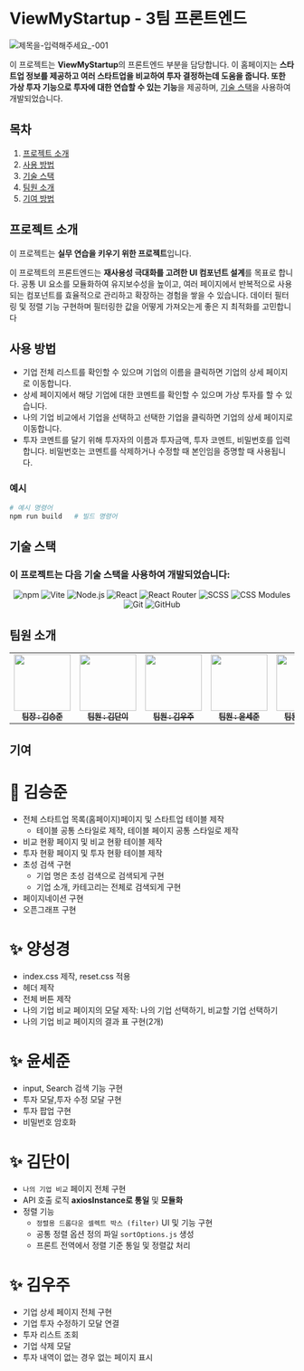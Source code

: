 # ViewMyStartup - 3팀 프론트엔드


![제목을-입력해주세요_-001](https://github.com/user-attachments/assets/b806f69a-a0bd-41e4-9643-b290844431db)

이 프로젝트는 **ViewMyStartup**의 프론트엔드 부분을 담당합니다. 이 홈페이지는 **스타트업 정보를 제공하고 여러 스타트업을 비교하여 투자 결정하는데 도움을 줍니다. 또한 가상 투자 기능으로 투자에 대한 연습할 수 있는 기능**을 제공하며, [기술 스택](#기술-스택)을 사용하여 개발되었습니다.

## 목차

1. [프로젝트 소개](#프로젝트-소개)
2. [사용 방법](#사용-방법)
3. [기술 스택](#기술-스택)
4. [팀원 소개](#팀원-소개)
5. [기여 방법](#기여-방법)

## 프로젝트 소개

이 프로젝트는 **실무 연습을 키우기 위한 프로젝트**입니다. 

이 프로젝트의 프론트엔드는 **재사용성 극대화를 고려한 UI 컴포넌트 설계**를 목표로 합니다. 
공통 UI 요소를 모듈화하여 유지보수성을 높이고, 여러 페이지에서 반복적으로 사용되는 컴포넌트를 효율적으로 관리하고 확장하는 경험을 쌓을 수 있습니다.
데이터 필터링 및 정렬 기능 구현하며 필터링한 값을 어떻게 가져오는게 좋은 지 최적화를 고민합니다

## 사용 방법

- 기업 전체 리스트를 확인할 수 있으며 기업의 이름을 클릭하면 기업의 상세 페이지로 이동합니다.
- 상세 페이지에서 해당 기업에 대한 코멘트를 확인할 수 있으며 가상 투자를 할 수 있습니다.
- 나의 기업 비교에서 기업을 선택하고 선택한 기업을 클릭하면 기업의 상세 페이지로 이동합니다.
- 투자 코멘트를 달기 위해 투자자의 이름과 투자금액, 투자 코멘트, 비밀번호를 입력합니다. 비밀번호는 코멘트를 삭제하거나 수정할 때 본인임을 증명할 때 사용됩니다.

### 예시

```bash
# 예시 명령어
npm run build   # 빌드 명령어
```
## 기술 스택 
### 이 프로젝트는 다음 기술 스택을 사용하여 개발되었습니다:

<p align="center">
  <img src="https://img.shields.io/badge/npm-CB3837?style=flat&logo=npm&logoColor=white" alt="npm" />
  <img src="https://img.shields.io/badge/Vite-646CFF?style=flat&logo=vite&logoColor=white" alt="Vite" />
  <img src="https://img.shields.io/badge/Node.js-339933?style=flat&logo=node.js&logoColor=white" alt="Node.js" />
  <img src="https://img.shields.io/badge/React-61DAFB?style=flat&logo=react&logoColor=black" alt="React" />
  <img src="https://img.shields.io/badge/React%20Router-CA4245?style=flat&logo=react-router&logoColor=white" alt="React Router" />
  <img src="https://img.shields.io/badge/SCSS-CC6699?style=flat&logo=sass&logoColor=white" alt="SCSS" />
  <img src="https://img.shields.io/badge/CSS%20Modules-000?style=flat&logo=css3&logoColor=white" alt="CSS Modules" />
  <img src="https://img.shields.io/badge/Git-F05032?style=flat&logo=git&logoColor=white" alt="Git" />
  <img src="https://img.shields.io/badge/GitHub-181717?style=flat&logo=github&logoColor=white" alt="GitHub" />
</p>


## 팀원 소개
<table align="center">
  <tbody>
    <tr>
      <td align="center"><a href="https://github.com/y10b"><img src= "https://github.com/y10b.png?size=100"width="100px;" alt=""/><br /><sub><b> 팀장 : 김승준</b></sub></a><br /></td>
      <td align="center"><a href="https://github.com/danikim8"><img src="https://github.com/danikim8.png?size=100" width="100px;" alt=""/><br /><sub><b> 팀원 : 김단이</b></sub></a><br /></td>
      <td align="center"><a href="https://github.com/wooju01"><img src="https://github.com/wooju01.png?size=100" width="100px;" alt=""/><br /><sub><b> 팀원 : 김우주</b></sub></a><br /></td>
      <td align="center"><a href="https://github.com/YSJ0228"><img src="https://github.com/YSJ0228.png?size=100" width="100px;" alt=""/><br /><sub><b> 팀원 : 윤세준</b></sub></a><br /></td>
      <td align="center"><a href="https://github.com/kr-programmer-sky"><img src="https://github.com/kr-programmer-sky.png?size=100" width="100px;" alt=""/><br /><sub><b> 팀원 : 양성경</b></sub></a><br /></td>
     <tr/>
  </tbody>
</table>

## 기여

# 👑 김승준
- 전체 스타트업 목록(홈페이지)페이지 및 스타트업 테이블 제작
  - 테이블 공통 스타일로 제작, 테이블 페이지 공통 스타일로 제작
- 비교 현황 페이지 및 비교 현황 테이블 제작
- 투자 현황 페이지 및 투자 현황 테이블 제작
- 초성 검색 구현
  - 기업 명은 초성 검색으로 검색되게 구현
  - 기업 소개, 카테고리는 전체로 검색되게 구현
- 페이지네이션 구현
- 오픈그래프 구현

# ✨ 양성경
- index.css 제작, reset.css 적용
- 헤더 제작
- 전체 버튼 제작
- 나의 기업 비교 페이지의 모달 제작: 나의 기업 선택하기, 비교할 기업 선택하기
- 나의 기업 비교 페이지의 결과 표 구현(2개)

# ✨ 윤세준
 - input, Search 검색 기능 구현
 - 투자 모달,투자 수정 모달 구현
 - 투자 팝업 구현
 - 비밀번호 암호화

# ✨ 김단이
- `나의 기업 비교` 페이지 전체 구현
- API 호출 로직 **axiosInstance로 통일** 및 **모듈화**
- 정렬 기능  
  - `정렬용 드롭다운 셀렉트 박스 (filter)` UI 및 기능 구현  
  - 공통 정렬 옵션 정의 파일 `sortOptions.js` 생성  
  - 프론트 전역에서 정렬 기준 통일 및 정렬값 처리
 
# ✨ 김우주
 - 기업 상세 페이지 전체 구현
 - 기업 투자 수정하기 모달 연결
 - 투자 리스트 조회
 - 기업 삭제 모달
 - 투자 내역이 없는 경우 없는 페이지 표시


